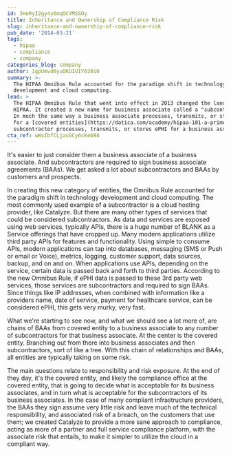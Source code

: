 ```yaml
---
id: 3HeRyI2gy4y6mqOCYMSSOy
title: Inheritance and Ownership of Compliance Risk
slug: inheritance-and-ownership-of-compliance-risk
pub_date: '2014-03-21'
tags:
  - hipaa
  - compliance
  - company
categories_blog: company
author: 1gpUmvd6yuOKUIUIY620i0
summary: >-
  The HIPAA Omnibus Rule accounted for the paradigm shift in technology
  development and cloud computing.
lead: >
  The HIPAA Omnibus Rule that went into effect in 2013 changed the landscape of
  HIPAA. It created a new name for business associate called a "subcontractor".
  In much the same way a business associate processes, transmits, or stores ePHI
  for a [covered entities](https://datica.com/academy/hipaa-101-a-primer/), a
  subcontractor processes, transmits, or stores ePHI for a business associate.
cta_ref: wWsIbfCLjasGCy6cKeO86
---
```

It's easier to just consider them a business associate of a business associate. And subcontractors are required to sign business associate agreements (BAAs). We get asked a lot about subcontractors and BAAs by customers and prospects.

In creating this new category of entities, the Omnibus Rule accounted for the paradigm shift in technology development and cloud computing. The most commonly used example of a subcontractor is a cloud hosting provider, like Catalyze. But there are many other types of services that could be considered subcontractors. As data and services are exposed using web services, typically APIs, there is a huge number of BLANK as a Service offerings that have cropped up. Many modern applications utilize third party APIs for features and functionality. Using simple to consume APIs, modern applications can tap into databases, messaging (SMS or Push or email or Voice), metrics, logging, customer support, data sources, backup, and on and on. When applications use APIs, depending on the service, certain data is passed back and forth to third parties. According to the new Omnibus Rule, if ePHI data is passed to these 3rd party web services, those services are subcontractors and required to sign BAAs. Since things like IP addresses, when combined with information like a providers name, date of service, payment for healthcare service, can be considered ePHI, this gets very murky, very fast.

What we're starting to see now, and what we should see a lot more of, are chains of BAAs from covered entity to a business associate to any number of subcontractors for that business associate. At the center is the covered entity. Branching out from there into business associates and then subcontractors, sort of like a tree. With this chain of relationships and BAAs, all entities are typically taking on some risk.

The main questions relate to responsibility and risk exposure. At the end of they day, it's the covered entity, and likely the compliance office at the covered entity, that is going to decide what is acceptable for its business associates, and in turn what is acceptable for the subcontractors of its business associates. In the case of many compliant infrastructure providers, the BAAs they sign assume very little risk and leave much of the technical responsibility, and associated risk of a breach, on the customers that use them; we created Catalyze to provide a more sane approach to compliance, acting as more of a partner and full service compliance platform, with the associate risk that entails, to make it simpler to utilize the cloud in a compliant way.


  